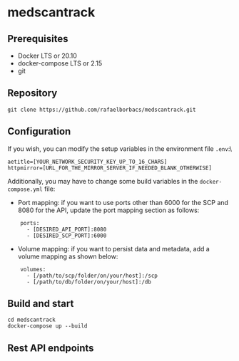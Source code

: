 # medscantrack

## Prerequisites

- Docker LTS or 20.10
- docker-compose LTS or 2.15
- git

## Repository

```
git clone https://github.com/rafaelborbacs/medscantrack.git
```

## Configuration

If you wish, you can modify the setup variables in the environment file `.env`:\

```
aetitle=[YOUR_NETWORK_SECURITY_KEY_UP_TO_16_CHARS]
httpmirror=[URL_FOR_THE_MIRROR_SERVER_IF_NEEDED_BLANK_OTHERWISE]
```

Additionally, you may have to change some build variables in the `docker-compose.yml` file:

- Port mapping: if you want to use ports other than 6000 for the SCP and 8080 for the API, update the port mapping section as follows:

```
    ports:
      - [DESIRED_API_PORT]:8080
      - [DESIRED_SCP_PORT]:6000
```

- Volume mapping: if you want to persist data and metadata, add a volume mapping as shown below:

```
    volumes:
      - [/path/to/scp/folder/on/your/host]:/scp
      - [/path/to/db/folder/on/your/host]:/db
```

## Build and start

```
cd medscantrack
docker-compose up --build
```

## Rest API endpoints
